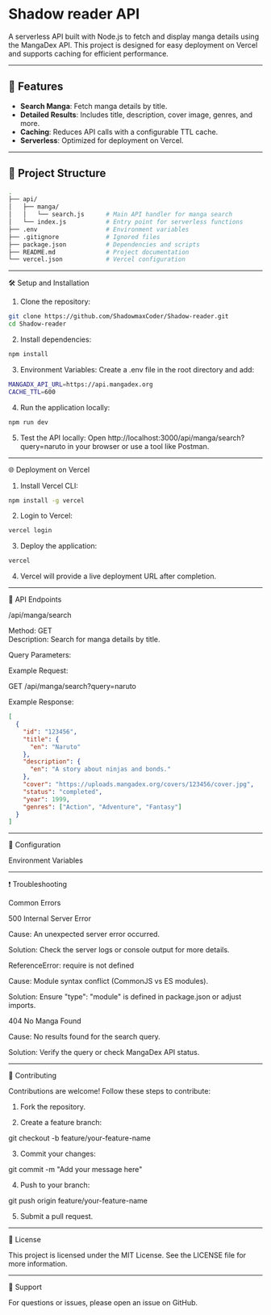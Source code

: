 

# Shadow reader API

A serverless API built with Node.js to fetch and display manga details using the MangaDex API. This project is designed for easy deployment on Vercel and supports caching for efficient performance.

---

## 🚀 Features

- **Search Manga**: Fetch manga details by title.
- **Detailed Results**: Includes title, description, cover image, genres, and more.
- **Caching**: Reduces API calls with a configurable TTL cache.
- **Serverless**: Optimized for deployment on Vercel.

---

## 📁 Project Structure

```bash
.
├── api/
│   ├── manga/
│   │   └── search.js      # Main API handler for manga search
│   └── index.js           # Entry point for serverless functions
├── .env                   # Environment variables
├── .gitignore             # Ignored files
├── package.json           # Dependencies and scripts
├── README.md              # Project documentation
└── vercel.json            # Vercel configuration
```

---

🛠️ Setup and Installation

1. Clone the repository:

```bash
git clone https://github.com/ShadowmaxCoder/Shadow-reader.git
cd Shadow-reader
```

2. Install dependencies:

```bash
npm install
```

3. Environment Variables: Create a .env file in the root directory and add:

```bash
MANGADX_API_URL=https://api.mangadex.org
CACHE_TTL=600
```

4. Run the application locally:

```bash
npm run dev
```

5. Test the API locally: Open http://localhost:3000/api/manga/search?query=naruto in your browser or use a tool like Postman.




---

🌐 Deployment on Vercel

1. Install Vercel CLI:

```bash
npm install -g vercel
```

2. Login to Vercel:

```bash
vercel login
```

3. Deploy the application:

```bash
vercel
```

4. Vercel will provide a live deployment URL after completion.




---

🔗 API Endpoints

/api/manga/search

Method: GET<br>
Description: Search for manga details by title.

Query Parameters:

Example Request:

GET /api/manga/search?query=naruto

Example Response:

```json
[
  {
    "id": "123456",
    "title": {
      "en": "Naruto"
    },
    "description": {
      "en": "A story about ninjas and bonds."
    },
    "cover": "https://uploads.mangadex.org/covers/123456/cover.jpg",
    "status": "completed",
    "year": 1999,
    "genres": ["Action", "Adventure", "Fantasy"]
  }
]
```

---

🔧 Configuration

Environment Variables


---

❗ Troubleshooting

Common Errors

500 Internal Server Error

Cause: An unexpected server error occurred.

Solution: Check the server logs or console output for more details.


ReferenceError: require is not defined

Cause: Module syntax conflict (CommonJS vs ES modules).

Solution: Ensure "type": "module" is defined in package.json or adjust imports.


404 No Manga Found

Cause: No results found for the search query.

Solution: Verify the query or check MangaDex API status.



---

🤝 Contributing

Contributions are welcome! Follow these steps to contribute:

1. Fork the repository.


2. Create a feature branch:

git checkout -b feature/your-feature-name


3. Commit your changes:

git commit -m "Add your message here"


4. Push to your branch:

git push origin feature/your-feature-name


5. Submit a pull request.




---

📜 License

This project is licensed under the MIT License. See the LICENSE file for more information.


---

💬 Support

For questions or issues, please open an issue on GitHub.


